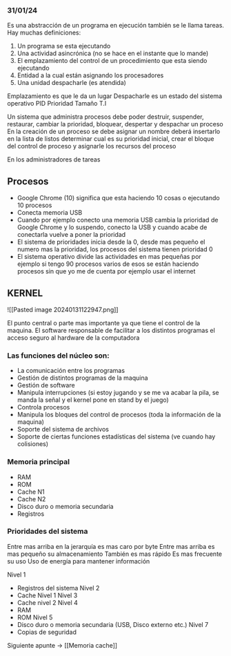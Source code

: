 ### 31/01/24

Es una abstracción de un programa en ejecución también se le llama tareas. Hay muchas definiciones:

1. Un programa se esta ejecutando
2. Una actividad asincrónica (no se hace en el instante que lo mande)
3. El emplazamiento del control de un procedimiento que esta siendo ejecutando
4. Entidad a la cual están asignando los procesadores
5. Una unidad despacharle (es atendida)

Emplazamiento es que le da un lugar
Despacharle es un estado del sistema operativo
PID Prioridad Tamaño T.I

Un sistema que administra procesos debe poder destruir, suspender, restaurar, cambiar la prioridad, bloquear, despertar y despachar un proceso
En la creación de un proceso se debe asignar un nombre deberá insertarlo en la lista de listos determinar cual es su prioridad inicial, crear el bloque del control de proceso y asignarle los recursos del proceso

En los administradores de tareas
## Procesos

- Google Chrome (10) significa que esta haciendo 10 cosas o ejecutando 10 procesos 
- Conecta memoria USB
- Cuando por ejemplo conecto una memoria USB cambia la prioridad de Google Chrome y lo suspendo, conecto la USB y cuando acabe de conectarla vuelve a poner la prioridad 
- El sistema de prioridades inicia desde la 0, desde mas pequeño el numero mas la prioridad, los procesos del sistema tienen prioridad 0
- El sistema operativo divide las actividades en mas pequeñas por ejemplo si tengo 90 procesos varios de esos se están haciendo procesos sin que yo me de cuenta por ejemplo usar el internet
## KERNEL

![[Pasted image 20240131122947.png]]

El punto central o parte mas importante ya que tiene el control de la maquina. El software responsable de facilitar a los distintos programas el acceso seguro al hardware de la computadora 

### Las funciones del núcleo son:

- La comunicación entre los programas
- Gestión de distintos programas de la maquina
- Gestión de software
- Manipula interrupciones (si estoy jugando y se me va acabar la pila, se manda la señal y el kernel pone en stand by el juego)
- Controla procesos
- Manipula los bloques del control de procesos (toda la información de la maquina)
- Soporte del sistema de archivos
- Soporte de ciertas funciones estadísticas del sistema (ve cuando hay colisiones)

### Memoria principal

- RAM
- ROM
- Cache N1
- Cache N2
- Disco duro o memoria secundaria
- Registros

### Prioridades del sistema

Entre mas arriba en la jerarquía es mas caro por byte
Entre mas arriba  es mas pequeño su almacenamiento
También es mas rápido
Es mas frecuente su uso
Uso de energía para mantener información

Nivel 1
- Registros del sistema
Nivel 2
- Cache Nivel 1
Nivel 3
- Cache nivel 2
Nivel 4
- RAM
- ROM
Nivel 5
- Disco duro o memoria secundaria (USB, Disco externo etc.)
Nivel 7
- Copias de seguridad 

Siguiente apunte -> [[Memoria cache]]